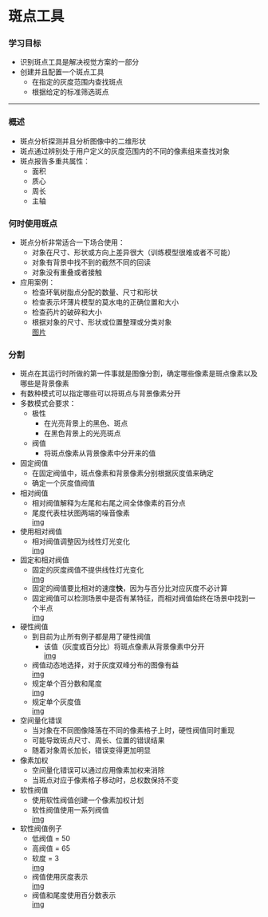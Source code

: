 # 斑点工具

### 学习目标
- 识别斑点工具是解决视觉方案的一部分
- 创建并且配置一个斑点工具
    - 在指定的灰度范围内查找斑点
    - 根据给定的标准筛选斑点
---
### 概述
- 斑点分析探测并且分析图像中的二维形状
- 斑点通过辨别处于用户定义的灰度范围内的不同的像素组来查找对象
- 斑点报告多重共属性：
    - 面积
    - 质心
    - 周长
    - 主轴
    
### 何时使用斑点
- 斑点分析非常适合一下场合使用：
    - 对象在尺寸、形状或方向上差异很大（训练模型很难或者不可能）
    - 对象有背景中找不到的截然不同的回读
    - 对象没有重叠或者接触
- 应用案例：
    - 检查环氧树脂点分配的数量、尺寸和形状
    - 检查表示坏薄片模型的莫水电的正确位置和大小
    - 检查药片的破碎和大小
    - 根据对象的尺寸、形状或位置整理或分类对象  
[图片](https://github.com/Hellathor/VersionPro/blob/main/img/20220316143450.jpg)
### 分割
- 斑点在其运行时所做的第一件事就是图像分割，确定哪些像素是斑点像素以及哪些是背景像素
- 有数种模式可以指定哪些可以将斑点与背景像素分开
- 多数模式会要求：
    - 极性
        - 在光亮背景上的黑色、斑点
        - 在黑色背景上的光亮斑点
    - 阀值
        - 将斑点像素从背景像素中分开来的值
- 固定阀值
    - 在固定阀值中，斑点像素和背景像素分别根据灰度值来确定
    - 确定一个灰度值阀值
- 相对阀值
    - 相对阀值解释为左尾和右尾之间全体像素的百分点
    - 尾度代表柱状图两端的噪音像素  
    [img](https://github.com/Hellathor/VersionPro/blob/main/img/20220316155149.png)
- 使用相对阀值
    - 相对阀值调整因为线性灯光变化  
    [img](https://github.com/Hellathor/VersionPro/blob/main/img/20220316155327.png)
- 固定和相对阀值
    - 固定的灰度阀值不提供线性灯光变化  
    [img](https://github.com/Hellathor/VersionPro/blob/main/img/20220316155457.png)
    - 固定的阀值要比相对的速度**快**，因为与百分比对应灰度不必计算
    - 固定阀值可以检测场景中是否有某特征，而相对阀值始终在场景中找到一个半点  
    [img](https://github.com/Hellathor/VersionPro/blob/main/img/20220316155728.png)
- 硬性阀值
    - 到目前为止所有例子都是用了硬性阀值
        - 该值（灰度或百分比）将斑点像素从背景像素中分开  
        [img](https://github.com/Hellathor/VersionPro/blob/main/img/20220316155948.png)
    - 阀值动态地选择，对于灰度双峰分布的图像有益  
    [img](https://github.com/Hellathor/VersionPro/blob/main/img/20220316160223.png)
    - 规定单个百分数和尾度  
    [img](https://github.com/Hellathor/VersionPro/blob/main/img/20220316160334.png)
    - 规定单个灰度值  
    [img](https://github.com/Hellathor/VersionPro/blob/main/img/20220316160412.png)
- 空间量化错误
    - 当对象在不同图像降落在不同的像素格子上时，硬性阀值同时重现
    - 可能导致斑点尺寸、周长、位置的错误结果
    - 随着对象周长加长，错误变得更加明显
- 像素加权
    - 空间量化错误可以通过应用像素加权来消除
    - 当斑点对应于像素格子移动时，总权数保持不变
- 软性阀值
    - 使用软性阀值创建一个像素加权计划
    - 软性阀值使用一系列阀值  
    [img](https://github.com/Hellathor/VersionPro/blob/main/img/20220316161038.png)
- 软性阀值例子
    - 低阀值 = 50
    - 高阀值 = 65
    - 软度 = 3  
    [img](https://github.com/Hellathor/VersionPro/blob/main/img/20220316161209.png)
    - 阀值使用灰度表示  
    [img](https://github.com/Hellathor/VersionPro/blob/main/img/20220316161353.png)
    - 阀值和尾度使用百分数表示  
    [img](https://github.com/Hellathor/VersionPro/blob/main/img/20220316161448.png)